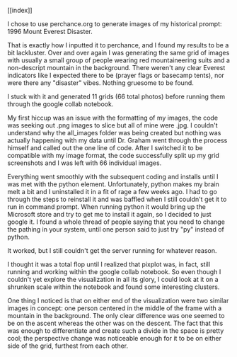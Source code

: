 [[index]]

I chose to use perchance.org to generate images of my historical prompt: 1996 Mount Everest Disaster.

That is exactly how I inputted it to perchance, and I found my results to be a bit lackluster. Over and over again I was generating the same grid of images with usually a small group of people wearing red mountaineering suits and a non-descript mountain in the background. There weren't any clear Everest indicators like I expected there to be (prayer flags or basecamp tents), nor were there any "disaster" vibes. Nothing gruesome to be found. 

I stuck with it and generated 11 grids (66 total photos) before running them through the google collab notebook.

My first hiccup was an issue with the formatting of my images, the code was seeking out .png images to slice but all of mine were .jpg. I couldn't understand why the all_images folder was being created but nothing was actually happening with my data until Dr. Graham went through the process himself and called out the one line of code. After I switched it to be compatible with my image format, the code successfully split up my grid screenshots and I was left with 66 individual images. 

Everything went smoothly with the subsequent coding and installs until I was met with the python element. Unfortunately, python makes my brain melt a bit and I uninstalled it in a fit of rage a few weeks ago. I had to go through the steps to reinstall it and was baffled when I still couldn't get it to run in command prompt. When running python it would bring up the Microsoft store and try to get me to install it again, so I decided to just google it. I found a whole thread of people saying that you need to change the pathing in your system, until one person said to just try "py" instead of python. 

It worked, but I still couldn't get the server running for whatever reason.

I thought it was a total flop until I realized that pixplot was, in fact, still running and working within the google collab notebook. So even though I couldn't yet explore the visualization in all its glory, I could look at it on a shrunken scale within the notebook and found some interesting clusters.

One thing I noticed is that on either end of the visualization were two similar images in concept: one person centered in the middle of the frame with a mountain in the background. The only clear difference was one seemed to be on the ascent whereas the other was on the descent. The fact that this was enough to differentiate and create such a divide in the space is pretty cool; the perspective change was noticeable enough for it to be on either side of the grid, furthest from each other. 
